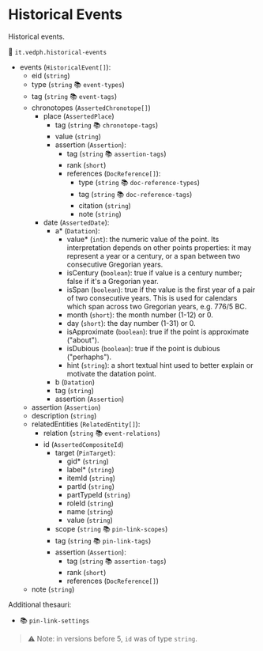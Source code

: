 # Historical Events

Historical events.

🔑 `it.vedph.historical-events`

- events (`HistoricalEvent[]`):
  - eid (`string`)
  - type (`string` 📚 `event-types`)
  - tag (`string` 📚 `event-tags`)
  - chronotopes (`AssertedChronotope[]`)
    - place (`AssertedPlace`)
      - tag (`string` 📚 `chronotope-tags`)
      - value (`string`)
      - assertion (`Assertion`):
        - tag (`string` 📚 `assertion-tags`)
        - rank (`short`)
        - references (`DocReference[]`):
          - type (`string` 📚 `doc-reference-types`)
          - tag (`string` 📚 `doc-reference-tags`)
          - citation (`string`)
          - note (`string`)
    - date (`AssertedDate`):
      - a* (`Datation`):
        - value* (`int`): the numeric value of the point. Its interpretation depends on other points properties: it may represent a year or a century, or a span between two consecutive Gregorian years.
        - isCentury (`boolean`): true if value is a century number; false if it's a Gregorian year.
        - isSpan (`boolean`): true if the value is the first year of a pair of two consecutive years. This is used for calendars which span across two Gregorian years, e.g. 776/5 BC.
        - month (`short`): the month number (1-12) or 0.
        - day (`short`): the day number (1-31) or 0.
        - isApproximate (`boolean`): true if the point is approximate ("about").
        - isDubious (`boolean`): true if the point is dubious ("perhaphs").
        - hint (`string`): a short textual hint used to better explain or motivate the datation point.
      - b (`Datation`)
      - tag (`string`)
      - assertion (`Assertion`)
  - assertion (`Assertion`)
  - description (`string`)
  - relatedEntities (`RelatedEntity[]`):
    - relation (`string` 📚 `event-relations`)
    - id (`AssertedCompositeId`)
      - target (`PinTarget`):
        - gid\* (`string`)
        - label\* (`string`)
        - itemId (`string`)
        - partId (`string`)
        - partTypeId (`string`)
        - roleId (`string`)
        - name (`string`)
        - value (`string`)
      - scope (`string` 📚 `pin-link-scopes`)
      - tag (`string` 📚 `pin-link-tags`)
      - assertion (`Assertion`):
        - tag (`string` 📚 `assertion-tags`)
        - rank (`short`)
        - references (`DocReference[]`)
  - note (`string`)

Additional thesauri:

- 📚 `pin-link-settings`

>⚠️ Note: in versions before 5, `id` was of type `string`.
